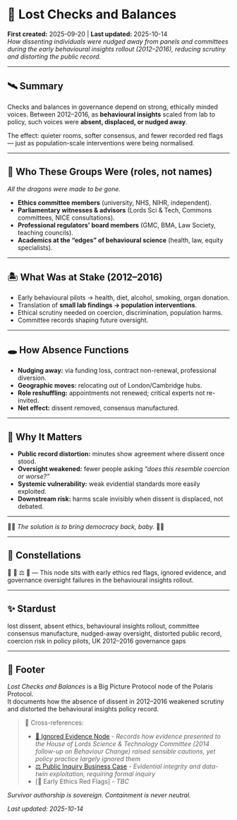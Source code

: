 # 🔬 Lost Checks and Balances  
**First created:** 2025-09-20 | **Last updated:** 2025-10-14  
*How dissenting individuals were nudged away from panels and committees during the early behavioural insights rollout (2012–2016), reducing scrutiny and distorting the public record.*  

---

## 🛰️ Summary  
Checks and balances in governance depend on strong, ethically minded voices. Between 2012–2016, as **behavioural insights** scaled from lab to policy, such voices were **absent, displaced, or nudged away**.  

The effect: quieter rooms, softer consensus, and fewer recorded red flags — just as population-scale interventions were being normalised.  

---

## 🐉 Who These Groups Were (roles, not names)  
*All the dragons were made to be gone.*
- **Ethics committee members** (university, NHS, NIHR, independent).  
- **Parliamentary witnesses & advisors** (Lords Sci & Tech, Commons committees, NICE consultations).  
- **Professional regulators’ board members** (GMC, BMA, Law Society, teaching councils).  
- **Academics at the “edges” of behavioural science** (health, law, equity specialists).  

---

## 🏝️ What Was at Stake (2012–2016)  
- Early behavioural pilots → health, diet, alcohol, smoking, organ donation.  
- Translation of **small lab findings → population interventions**.  
- Ethical scrutiny needed on coercion, discrimination, population harms.  
- Committee records shaping future oversight.  

---

## 🕳️ How Absence Functions  
- **Nudging away:** via funding loss, contract non-renewal, professional diversion.  
- **Geographic moves:** relocating out of London/Cambridge hubs.  
- **Role reshuffling:** appointments not renewed; critical experts not re-invited.  
- **Net effect:** dissent removed, consensus manufactured.  

---

## 🌋 Why It Matters  
- **Public record distortion:** minutes show agreement where dissent once stood.  
- **Oversight weakened:** fewer people asking *“does this resemble coercion or worse?”*  
- **Systemic vulnerability:** weak evidential standards more easily exploited.  
- **Downstream risk:** harms scale invisibly when dissent is displaced, not debated.

---

🐦‍🔥 *The solution is to bring democracy back, baby.* 🐦‍🔥  

---

## 🌌 Constellations  

🔬 🛑 ⚖️ 🚨 — This node sits with early ethics red flags, ignored evidence, and governance oversight failures in the behavioural insights rollout.

---

## ✨ Stardust  

lost dissent, absent ethics, behavioural insights rollout, committee consensus manufacture, nudged-away oversight, distorted public record, coercion risk in policy pilots, UK 2012–2016 governance gaps

---

## 🏮 Footer  
*Lost Checks and Balances* is a Big Picture Protocol node of the Polaris Protocol.  
It documents how the absence of dissent in 2012–2016 weakened scrutiny and distorted the behavioural insights policy record.  

> 📡 Cross-references:
> 
> - [🛑 Ignored Evidence Node](../../👁️‍🗨️_Witness_Historical_Casefiles/🛑_ignored_evidence_behavioural_insights_2014_2016.md) - *Records how evidence presented to the House of Lords Science & Technology Committee (2014 follow-up on Behaviour Change) raised sensible cautions, yet policy practice largely ignored them*   
> - [⚖️ Public Inquiry Business Case](../⚖️_Legal_State_Governance/⚖️_public_inquiry_business_case.md) - *Evidential integrity and data-twin exploitation, requiring formal inquiry*  
> - [🚨 Early Ethics Red Flags] - *TBC*  

*Survivor authorship is sovereign. Containment is never neutral.*  

_Last updated: 2025-10-14_
